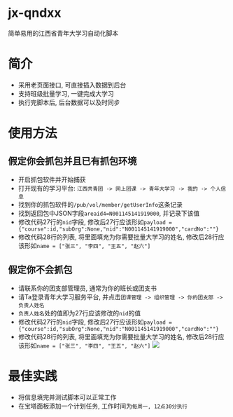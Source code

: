 # jx-qndxx
简单易用的江西省青年大学习自动化脚本

# 简介
* 采用老页面接口, 可直接插入数据到后台
* 支持班级批量学习, 一键完成大学习
* 执行完脚本后, 后台数据可以及时同步

# 使用方法
## 假定你会抓包并且已有抓包环境
* 开启抓包软件并开始捕获
* 打开现有的学习平台: `江西共青团 -> 网上团课 -> 青年大学习 -> 我的 -> 个人信息`
* 找到你的抓包软件的`/pub/vol/member/getUserInfo`这条记录
* 找到返回包中JSON字段`areaid4=N001145141919000`, 并记录下该值
* 修改代码27行的`nid`字段, 修改后27行应该形如`payload = {"course":id,"subOrg":None,"nid":"N001145141919000","cardNo":""}`
* 修改代码28行的列表, 将里面填充为你需要批量大学习的姓名, 修改后28行应该形如`name = ["张三", "李四", "王五", "赵六"]`

## 假定你不会抓包
* 请联系你的团支部管理员, 通常为你的班长或团支书
* 请Ta登录青年大学习服务平台, 并点击`团课管理 -> 组织管理 -> 你的团支部 -> 负责人姓名`
* `负责人姓名`处的值即为27行应该修改的`nid`的值
* 修改代码27行的`nid`字段, 修改后27行应该形如`payload = {"course":id,"subOrg":None,"nid":"N001145141919000","cardNo":""}`
* 修改代码28行的列表, 将里面填充为你需要批量大学习的姓名, 修改后28行应该形如`name = ["张三", "李四", "王五", "赵六"]`
![](https://s2.loli.net/2023/02/27/6I1k4gdReqHLUBl.png)


# 最佳实践
* 将信息填完并测试脚本可以正常工作
* 在宝塔面板添加一个计划任务, 工作时间为`每周一, 12点30分执行`
